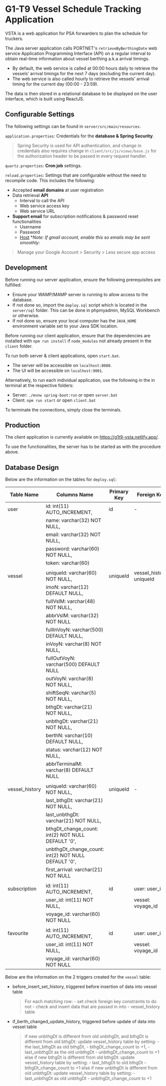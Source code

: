 # G1-T9 Vessel Schedule Tracking Application

VSTA is a web application for PSA forwarders to plan the schedule for truckers. 

The Java server application calls PORTNET's `retrieveByBerthingDate` web service Application Programming Interface (API) on a regular interval to obtain real-time information about vessel berthing a.k.a arrival timings. 
- By default, the web service is called at 00:00 hours daily to retrieve the vessels’ arrival timings for the next 7 days (excluding the current day). 
- The web service is also called hourly to retrieve the vessels’ arrival timing for the current day (00:00 - 23:59).

The data is then stored in a relational database to be displayed on the user interface, which is built using ReactJS.

## Configurable Settings
The following settings can be found in `server/src/main/resources`.

`application.properties`: Credentials for the **database & Spring Security**. 
> Spring Security is used for API authentication, and change in credentials also requires change in `client/src/js/views/base.js` for the authorization header to be passed in every request handler.

`quartz.properties`: **Cron job** settings.

`reload.properties`: Settings that are configurable without the need to recompile code. This includes the following: 
- Accepted **email domains** at user registration
- Data retrieval **API**
    - Interval to call the API
    - Web service access key
    - Web service URL
- **Support email** for subscription notifications & password reset functionalities
    - Username
    - Password
    - [Host](https://www.jhipster.tech/tips/011_tip_configuring_email_in_jhipster.html) **Note: If gmail account, enable this so emails may be sent smoothly:*
> Manage your Google Account > Security > Less secure app access


## Development

Before running our server application, ensure the following prerequisites are fulfilled:
- Ensure your WAMP/MAMP server is running to allow access to the database. 
- If not done so, import the `deploy.sql` script which is located in the `server/sql` folder. This can be done in phpmyadmin, MySQL Workbench or otherwise. 
- If not done so, ensure your local computer has the `JAVA_HOME` environment variable set to your Java SDK location.

Before running our client application, ensure that the dependencies are installed with `npm run install` if `node_modules` not already present in the `client` folder.

To run both server & client applications, open `start.bat`.
- The server will be accessible on `localhost:8080`.
- The UI will be accessible on `localhost:9001`.

Alternatively, to run each individual application, use the following in the in terminal at the respective folders:
- Server: `./mvnw spring-boot:run` or open `server.bat`
- Client: `npm run start` or open `client.bat`

To terminate the connections, simply close the terminals.


## Production
The client application is currently available on https://g1t9-vsta.netlify.app/.

To use the functionalities, the server has to be started as with the procedure above.


## Database Design

Below are the information on the tables for `deploy.sql`:

| Table Name     | Columns Name                                        | Primary Key | Foreign Key              |
|----------------|-----------------------------------------------------|-------------|--------------------------|
| user           | id: int(11) AUTO_INCREMENT,                         | id          | -                        |
|                | name: varchar(32) NOT NULL,                         |             |                          |
|                | email: varchar(32) NOT NULL,                        |             |                          |
|                | password: varchar(60) NOT NULL,                     |             |                          |
|                | token: varchar(60)                                  |             |                          |
|                |                                                     |             |                          |
| vessel         | uniqueId: varchar(60) NOT NULL,                     | uniqueId    | vessel_history: uniqueId |
|                | imoN: varchar(12) DEFAULT NULL,                     |             |                          |
|                | fullVslM: varchar(48) NOT NULL,                     |             |                          |
|                | abbrVslM: varchar(32) NOT NULL                      |             |                          |
|                | fullInVoyN: varchar(500) DEFAULT NULL,              |             |                          |
|                | inVoyN: varchar(8) NOT NULL,                        |             |                          |
|                | fullOutVoyN: varchar(500) DEFAULT NULL              |             |                          |
|                | outVoyN: varchar(8) NOT NULL,                       |             |                          |
|                | shiftSeqN: varchar(5) NOT NULL,                     |             |                          |
|                | bthgDt: varchar(21) NOT NULL,                       |             |                          |
|                | unbthgDt: varchar(21) NOT NULL,                     |             |                          |
|                | berthN: varchar(10) DEFAULT NULL,                   |             |                          |
|                | status: varchar(12) NOT NULL,                       |             |                          |
|                | abbrTerminalM: varchar(8) DEFAULT NULL              |             |                          |
|                |                                                     |             |                          |
| vessel_history | uniqueId: varchar(60) NOT NULL,                     | uniqueId    | -                        |
|                | last_bthgDt: varchar(21) NOT NULL,                  |             |                          |
|                | last_unbthgDt: varchar(21) NOT NULL,                |             |                          |
|                | bthgDt_change_count: int(2) NOT NULL DEFAULT '0',   |             |                          |
|                | unbthgDt_change_count: int(2) NOT NULL DEFAULT '0', |             |                          |
|                | first_arrival: varchar(21) NOT NULL                 |             |                          |
|                |                                                     |             |                          |
| subscription   | id: int(11) AUTO_INCREMENT,                         | id          | user: user_id,           |
|                | user_id: int(11) NOT NULL,                          |             | vessel: voyage_id        |
|                | voyage_id: varchar(60) NOT NULL                     |             |                          |
|                |                                                     |             |                          |
| favourite      | id: int(11) AUTO_INCREMENT,                         | id          | user: user_id,           |
|                | user_id: int(11) NOT NULL,                          |             | vessel: voyage_id        |
|                | voyage_id: varchar(60) NOT NULL                     |             |                          |


Below are the information on the 2 triggers created for the `vessel` table:
- before_insert_set_history, triggered before insertion of data into vessel table

    > For each matching row:
        - set check foreign key constraints to do not
        - check and insert data that are passed in into
        - vessel_history table 

- if_berth_changed_update_history, triggered before update of data into vessel table

    > if new unbthgDt is different from old unbthgDt,
    and bthgDt is different from old bthgDt:
    update vessel_history table by setting:
        - the last_bthgDt as old bthgDt,
        - bthgDt_change_count to +1,
        - last_unbthgDt as the old unbthgDt
        - unbthgDt_change_count to +1
    else if new bthgDt is different from old bthgDt:
    update vessel_history table by setting:
        - last_bthgDt to old bthgDt
        - bthgDt_change_count to +1
    else if new unbthgDt is different from old unbthgDt:
    update vessel_history table by setting:
        - last_unbthgDt as old unbthgDt
        - unbthgDt_change_count to +1
